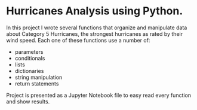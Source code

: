 <h1>Hurricanes Analysis using Python.</h1>

<p>In this project I wrote several functions that organize and manipulate data about Category 5 Hurricanes, 
the strongest hurricanes as rated by their wind speed. Each one of these functions use a number of:</p>
<ul>
  <li>parameters</li>
  <li>conditionals</li>
  <li>lists</li>
  <li>dictionaries</li>
  <li>string manipulation</li>
  <li>return statements</li>
</ul>
<p>Project is presented as a Jupyter Notebook file to easy read every function and show results. </p>
